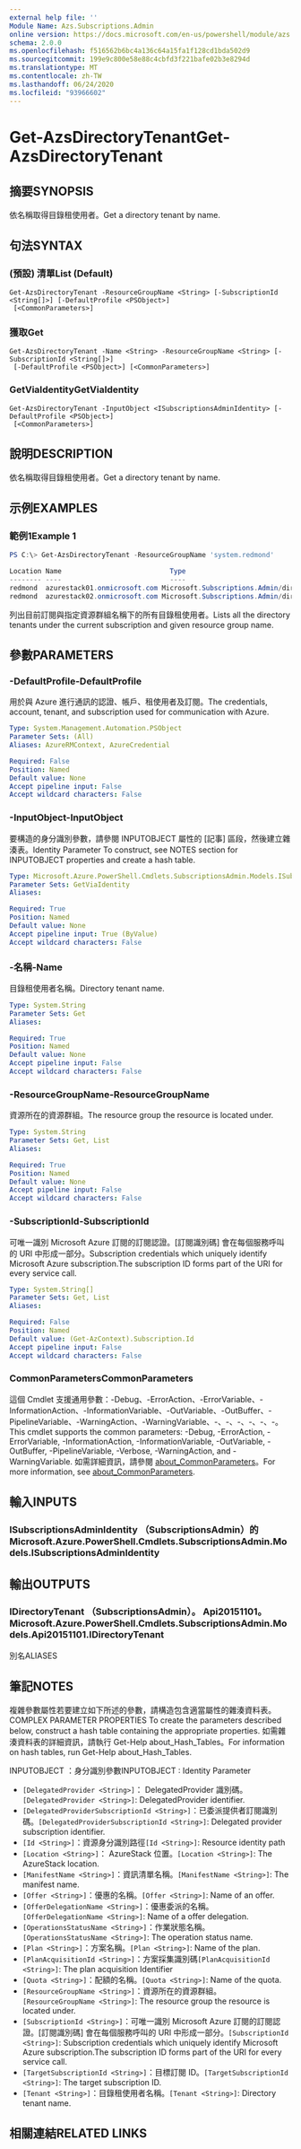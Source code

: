 ```yaml
---
external help file: ''
Module Name: Azs.Subscriptions.Admin
online version: https://docs.microsoft.com/en-us/powershell/module/azs.subscriptions.admin/get-azsdirectorytenant
schema: 2.0.0
ms.openlocfilehash: f516562b6bc4a136c64a15fa1f128cd1bda502d9
ms.sourcegitcommit: 199e9c800e58e88c4cbfd3f221bafe02b3e8294d
ms.translationtype: MT
ms.contentlocale: zh-TW
ms.lasthandoff: 06/24/2020
ms.locfileid: "93966602"
---
```

# <span data-ttu-id="b54b2-101">Get-AzsDirectoryTenant</span><span class="sxs-lookup"><span data-stu-id="b54b2-101">Get-AzsDirectoryTenant</span></span>

## <span data-ttu-id="b54b2-102">摘要</span><span class="sxs-lookup"><span data-stu-id="b54b2-102">SYNOPSIS</span></span>
<span data-ttu-id="b54b2-103">依名稱取得目錄租使用者。</span><span class="sxs-lookup"><span data-stu-id="b54b2-103">Get a directory tenant by name.</span></span>

## <span data-ttu-id="b54b2-104">句法</span><span class="sxs-lookup"><span data-stu-id="b54b2-104">SYNTAX</span></span>

### <span data-ttu-id="b54b2-105"> (預設) 清單</span><span class="sxs-lookup"><span data-stu-id="b54b2-105">List (Default)</span></span>
```
Get-AzsDirectoryTenant -ResourceGroupName <String> [-SubscriptionId <String[]>] [-DefaultProfile <PSObject>]
 [<CommonParameters>]
```

### <span data-ttu-id="b54b2-106">獲取</span><span class="sxs-lookup"><span data-stu-id="b54b2-106">Get</span></span>
```
Get-AzsDirectoryTenant -Name <String> -ResourceGroupName <String> [-SubscriptionId <String[]>]
 [-DefaultProfile <PSObject>] [<CommonParameters>]
```

### <span data-ttu-id="b54b2-107">GetViaIdentity</span><span class="sxs-lookup"><span data-stu-id="b54b2-107">GetViaIdentity</span></span>
```
Get-AzsDirectoryTenant -InputObject <ISubscriptionsAdminIdentity> [-DefaultProfile <PSObject>]
 [<CommonParameters>]
```

## <span data-ttu-id="b54b2-108">說明</span><span class="sxs-lookup"><span data-stu-id="b54b2-108">DESCRIPTION</span></span>
<span data-ttu-id="b54b2-109">依名稱取得目錄租使用者。</span><span class="sxs-lookup"><span data-stu-id="b54b2-109">Get a directory tenant by name.</span></span>

## <span data-ttu-id="b54b2-110">示例</span><span class="sxs-lookup"><span data-stu-id="b54b2-110">EXAMPLES</span></span>

### <span data-ttu-id="b54b2-111">範例1</span><span class="sxs-lookup"><span data-stu-id="b54b2-111">Example 1</span></span>
```powershell
PS C:\> Get-AzsDirectoryTenant -ResourceGroupName 'system.redmond'

Location Name                           Type                                          
-------- ----                           ----                                          
redmond  azurestack01.onmicrosoft.com Microsoft.Subscriptions.Admin/directoryTenants
redmond  azurestack02.onmicrosoft.com Microsoft.Subscriptions.Admin/directoryTenants
```

<span data-ttu-id="b54b2-112">列出目前訂閱與指定資源群組名稱下的所有目錄租使用者。</span><span class="sxs-lookup"><span data-stu-id="b54b2-112">Lists all the directory tenants under the current subscription and given resource group name.</span></span>

## <span data-ttu-id="b54b2-113">參數</span><span class="sxs-lookup"><span data-stu-id="b54b2-113">PARAMETERS</span></span>

### <span data-ttu-id="b54b2-114">-DefaultProfile</span><span class="sxs-lookup"><span data-stu-id="b54b2-114">-DefaultProfile</span></span>
<span data-ttu-id="b54b2-115">用於與 Azure 進行通訊的認證、帳戶、租使用者及訂閱。</span><span class="sxs-lookup"><span data-stu-id="b54b2-115">The credentials, account, tenant, and subscription used for communication with Azure.</span></span>

```yaml
Type: System.Management.Automation.PSObject
Parameter Sets: (All)
Aliases: AzureRMContext, AzureCredential

Required: False
Position: Named
Default value: None
Accept pipeline input: False
Accept wildcard characters: False

```

### <span data-ttu-id="b54b2-116">-InputObject</span><span class="sxs-lookup"><span data-stu-id="b54b2-116">-InputObject</span></span>
<span data-ttu-id="b54b2-117">要構造的身分識別參數，請參閱 INPUTOBJECT 屬性的 [記事] 區段，然後建立雜湊表。</span><span class="sxs-lookup"><span data-stu-id="b54b2-117">Identity Parameter To construct, see NOTES section for INPUTOBJECT properties and create a hash table.</span></span>

```yaml
Type: Microsoft.Azure.PowerShell.Cmdlets.SubscriptionsAdmin.Models.ISubscriptionsAdminIdentity
Parameter Sets: GetViaIdentity
Aliases:

Required: True
Position: Named
Default value: None
Accept pipeline input: True (ByValue)
Accept wildcard characters: False

```

### <span data-ttu-id="b54b2-118">-名稱</span><span class="sxs-lookup"><span data-stu-id="b54b2-118">-Name</span></span>
<span data-ttu-id="b54b2-119">目錄租使用者名稱。</span><span class="sxs-lookup"><span data-stu-id="b54b2-119">Directory tenant name.</span></span>

```yaml
Type: System.String
Parameter Sets: Get
Aliases:

Required: True
Position: Named
Default value: None
Accept pipeline input: False
Accept wildcard characters: False

```

### <span data-ttu-id="b54b2-120">-ResourceGroupName</span><span class="sxs-lookup"><span data-stu-id="b54b2-120">-ResourceGroupName</span></span>
<span data-ttu-id="b54b2-121">資源所在的資源群組。</span><span class="sxs-lookup"><span data-stu-id="b54b2-121">The resource group the resource is located under.</span></span>

```yaml
Type: System.String
Parameter Sets: Get, List
Aliases:

Required: True
Position: Named
Default value: None
Accept pipeline input: False
Accept wildcard characters: False

```

### <span data-ttu-id="b54b2-122">-SubscriptionId</span><span class="sxs-lookup"><span data-stu-id="b54b2-122">-SubscriptionId</span></span>
<span data-ttu-id="b54b2-123">可唯一識別 Microsoft Azure 訂閱的訂閱認證。[訂閱識別碼] 會在每個服務呼叫的 URI 中形成一部分。</span><span class="sxs-lookup"><span data-stu-id="b54b2-123">Subscription credentials which uniquely identify Microsoft Azure subscription.The subscription ID forms part of the URI for every service call.</span></span>

```yaml
Type: System.String[]
Parameter Sets: Get, List
Aliases:

Required: False
Position: Named
Default value: (Get-AzContext).Subscription.Id
Accept pipeline input: False
Accept wildcard characters: False

```

### <span data-ttu-id="b54b2-124">CommonParameters</span><span class="sxs-lookup"><span data-stu-id="b54b2-124">CommonParameters</span></span>
<span data-ttu-id="b54b2-125">這個 Cmdlet 支援通用參數：-Debug、-ErrorAction、-ErrorVariable、-InformationAction、-InformationVariable、-OutVariable、-OutBuffer、-PipelineVariable、-WarningAction、-WarningVariable、-、-、-、-、-、-。</span><span class="sxs-lookup"><span data-stu-id="b54b2-125">This cmdlet supports the common parameters: -Debug, -ErrorAction, -ErrorVariable, -InformationAction, -InformationVariable, -OutVariable, -OutBuffer, -PipelineVariable, -Verbose, -WarningAction, and -WarningVariable.</span></span> <span data-ttu-id="b54b2-126">如需詳細資訊，請參閱 [about_CommonParameters](http://go.microsoft.com/fwlink/?LinkID=113216)。</span><span class="sxs-lookup"><span data-stu-id="b54b2-126">For more information, see [about_CommonParameters](http://go.microsoft.com/fwlink/?LinkID=113216).</span></span>

## <span data-ttu-id="b54b2-127">輸入</span><span class="sxs-lookup"><span data-stu-id="b54b2-127">INPUTS</span></span>

### <span data-ttu-id="b54b2-128">ISubscriptionsAdminIdentity （SubscriptionsAdmin）的</span><span class="sxs-lookup"><span data-stu-id="b54b2-128">Microsoft.Azure.PowerShell.Cmdlets.SubscriptionsAdmin.Models.ISubscriptionsAdminIdentity</span></span>

## <span data-ttu-id="b54b2-129">輸出</span><span class="sxs-lookup"><span data-stu-id="b54b2-129">OUTPUTS</span></span>

### <span data-ttu-id="b54b2-130">IDirectoryTenant （SubscriptionsAdmin）。 Api20151101。</span><span class="sxs-lookup"><span data-stu-id="b54b2-130">Microsoft.Azure.PowerShell.Cmdlets.SubscriptionsAdmin.Models.Api20151101.IDirectoryTenant</span></span>

<span data-ttu-id="b54b2-131">別名</span><span class="sxs-lookup"><span data-stu-id="b54b2-131">ALIASES</span></span>

## <span data-ttu-id="b54b2-132">筆記</span><span class="sxs-lookup"><span data-stu-id="b54b2-132">NOTES</span></span>

<span data-ttu-id="b54b2-133">複雜參數屬性若要建立如下所述的參數，請構造包含適當屬性的雜湊資料表。</span><span class="sxs-lookup"><span data-stu-id="b54b2-133">COMPLEX PARAMETER PROPERTIES To create the parameters described below, construct a hash table containing the appropriate properties.</span></span> <span data-ttu-id="b54b2-134">如需雜湊資料表的詳細資訊，請執行 Get-Help about_Hash_Tables。</span><span class="sxs-lookup"><span data-stu-id="b54b2-134">For information on hash tables, run Get-Help about_Hash_Tables.</span></span>

<span data-ttu-id="b54b2-135">INPUTOBJECT <ISubscriptionsAdminIdentity> ：身分識別參數</span><span class="sxs-lookup"><span data-stu-id="b54b2-135">INPUTOBJECT <ISubscriptionsAdminIdentity>: Identity Parameter</span></span>
  - <span data-ttu-id="b54b2-136">`[DelegatedProvider <String>]`： DelegatedProvider 識別碼。</span><span class="sxs-lookup"><span data-stu-id="b54b2-136">`[DelegatedProvider <String>]`: DelegatedProvider identifier.</span></span>
  - <span data-ttu-id="b54b2-137">`[DelegatedProviderSubscriptionId <String>]`：已委派提供者訂閱識別碼。</span><span class="sxs-lookup"><span data-stu-id="b54b2-137">`[DelegatedProviderSubscriptionId <String>]`: Delegated provider subscription identifier.</span></span>
  - <span data-ttu-id="b54b2-138">`[Id <String>]`：資源身分識別路徑</span><span class="sxs-lookup"><span data-stu-id="b54b2-138">`[Id <String>]`: Resource identity path</span></span>
  - <span data-ttu-id="b54b2-139">`[Location <String>]`： AzureStack 位置。</span><span class="sxs-lookup"><span data-stu-id="b54b2-139">`[Location <String>]`: The AzureStack location.</span></span>
  - <span data-ttu-id="b54b2-140">`[ManifestName <String>]`：資訊清單名稱。</span><span class="sxs-lookup"><span data-stu-id="b54b2-140">`[ManifestName <String>]`: The manifest name.</span></span>
  - <span data-ttu-id="b54b2-141">`[Offer <String>]`：優惠的名稱。</span><span class="sxs-lookup"><span data-stu-id="b54b2-141">`[Offer <String>]`: Name of an offer.</span></span>
  - <span data-ttu-id="b54b2-142">`[OfferDelegationName <String>]`：優惠委派的名稱。</span><span class="sxs-lookup"><span data-stu-id="b54b2-142">`[OfferDelegationName <String>]`: Name of a offer delegation.</span></span>
  - <span data-ttu-id="b54b2-143">`[OperationsStatusName <String>]`：作業狀態名稱。</span><span class="sxs-lookup"><span data-stu-id="b54b2-143">`[OperationsStatusName <String>]`: The operation status name.</span></span>
  - <span data-ttu-id="b54b2-144">`[Plan <String>]`：方案名稱。</span><span class="sxs-lookup"><span data-stu-id="b54b2-144">`[Plan <String>]`: Name of the plan.</span></span>
  - <span data-ttu-id="b54b2-145">`[PlanAcquisitionId <String>]`：方案採集識別碼</span><span class="sxs-lookup"><span data-stu-id="b54b2-145">`[PlanAcquisitionId <String>]`: The plan acquisition Identifier</span></span>
  - <span data-ttu-id="b54b2-146">`[Quota <String>]`：配額的名稱。</span><span class="sxs-lookup"><span data-stu-id="b54b2-146">`[Quota <String>]`: Name of the quota.</span></span>
  - <span data-ttu-id="b54b2-147">`[ResourceGroupName <String>]`：資源所在的資源群組。</span><span class="sxs-lookup"><span data-stu-id="b54b2-147">`[ResourceGroupName <String>]`: The resource group the resource is located under.</span></span>
  - <span data-ttu-id="b54b2-148">`[SubscriptionId <String>]`：可唯一識別 Microsoft Azure 訂閱的訂閱認證。[訂閱識別碼] 會在每個服務呼叫的 URI 中形成一部分。</span><span class="sxs-lookup"><span data-stu-id="b54b2-148">`[SubscriptionId <String>]`: Subscription credentials which uniquely identify Microsoft Azure subscription.The subscription ID forms part of the URI for every service call.</span></span>
  - <span data-ttu-id="b54b2-149">`[TargetSubscriptionId <String>]`：目標訂閱 ID。</span><span class="sxs-lookup"><span data-stu-id="b54b2-149">`[TargetSubscriptionId <String>]`: The target subscription ID.</span></span>
  - <span data-ttu-id="b54b2-150">`[Tenant <String>]`：目錄租使用者名稱。</span><span class="sxs-lookup"><span data-stu-id="b54b2-150">`[Tenant <String>]`: Directory tenant name.</span></span>

## <span data-ttu-id="b54b2-151">相關連結</span><span class="sxs-lookup"><span data-stu-id="b54b2-151">RELATED LINKS</span></span>

